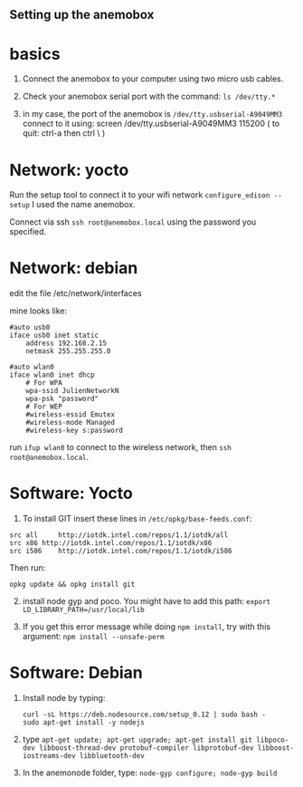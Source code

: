 ## Setting up the anemobox

# basics

1. Connect the anemobox to your computer using two micro usb cables.

2. Check your anemobox serial port with the command: `ls /dev/tty.*`

3. in my case, the port of the anemobox is `/dev/tty.usbserial-A9049MM3`
   connect to it using: 
   screen /dev/tty.usbserial-A9049MM3 115200
   ( to quit: ctrl-a then ctrl \ )

# Network: yocto

Run the setup tool to connect it to your wifi network
    `configure_edison --setup` I used the name anemobox.

Connect via ssh `ssh root@anemobox.local` using the password you specified.

# Network: debian

edit the file /etc/network/interfaces

mine looks like:
    
    #auto usb0
    iface usb0 inet static
        address 192.168.2.15
        netmask 255.255.255.0

    #auto wlan0
    iface wlan0 inet dhcp
        # For WPA
        wpa-ssid JulienNetworkN
        wpa-psk "password"
        # For WEP
        #wireless-essid Emutex
        #wireless-mode Managed
        #wireless-key s:password
    
run `ifup wlan0` to connect to the wireless network, then `ssh root@anemobox.local`.

    
# Software: Yocto
1. To install GIT insert these lines in `/etc/opkg/base-feeds.conf`:
```
src all     http://iotdk.intel.com/repos/1.1/iotdk/all
src x86 http://iotdk.intel.com/repos/1.1/iotdk/x86
src i586    http://iotdk.intel.com/repos/1.1/iotdk/i586
```
Then run:
```
opkg update && opkg install git
```

2. install node gyp and poco. You might have to add this path:
`export LD_LIBRARY_PATH=/usr/local/lib`


3. If you get this error message while doing `npm install`, try with this argument:
`npm install --unsafe-perm`

# Software: Debian

1. Install node by typing:
	```
	curl -sL https://deb.nodesource.com/setup_0.12 | sudo bash -
	sudo apt-get install -y nodejs
	```

2. type `apt-get update; apt-get upgrade; apt-get install git libpoco-dev libboost-thread-dev protobuf-compiler libprotobuf-dev libboost-iostreams-dev libbluetooth-dev`

3. In the anemonode folder, type: `node-gyp configure; node-gyp build`

